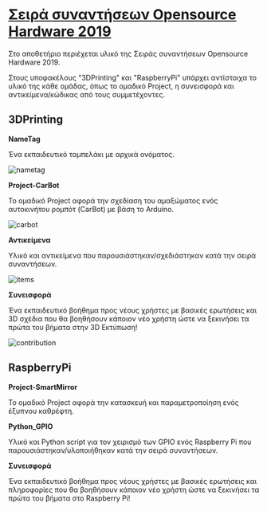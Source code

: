 # [Σειρά συναντήσεων Opensource Hardware 2019](https://www.greeklug.gr/el/activities/news/355-greeklug-20190217-fosh)

Στο αποθετήριο περιέχεται υλικό της Σειράς συναντήσεων Opensource Hardware 2019.

Στους υποφακέλους "3DPrinting" και "RaspberryPi" υπάρχει αντίστοιχα το υλικό της κάθε ομάδας, όπως το ομαδικό Project, η συνεισφορά και αντικείμενα/κώδικας από τους συμμετέχοντες.

## 3DPrinting

**NameTag**

Ένα εκπαιδευτικό ταμπελάκι με αρχικά ονόματος.

![nametag](https://edu.greeklug.gr/data/fosh_2019/3dprinting_nametag.jpg)

**Project-CarBot**

Το ομαδικό Project αφορά την σχεδίαση του αμαξώματος ενός αυτοκινήτου ρομπότ (CarBot) με βάση το Arduino.

![carbot](https://edu.greeklug.gr/data/fosh_2019/3dprinting_carbot.jpg)

**Αντικείμενα**

Υλικό και αντικείμενα που παρουσιάστηκαν/σχεδιάστηκαν κατά την σειρά συναντήσεων.

![items](https://edu.greeklug.gr/data/fosh_2019/3dprinting_items.jpg)

**Συνεισφορά**

Ένα εκπαιδευτικό βοήθημα προς νέους χρήστες με βασικές ερωτήσεις και 3D σχέδια που θα βοηθήσουν κάποιον νέο χρήστη ώστε να ξεκινήσει τα πρώτα του βήματα στην 3D Εκτύπωση!

![contribution](https://edu.greeklug.gr/data/fosh_2019/3dprinting_contribution.jpg)


## RaspberryPi

**Project-SmartMirror**

Το ομαδικό Project αφορά την κατασκευή και παραμετροποίηση ενός έξυπνου καθρέφτη.

**Python_GPIO**

Υλικό και Python script για τον χειρισμό των GPIO ενός Raspberry Pi που παρουσιάστηκαν/υλοποιήθηκαν κατά την σειρά συναντήσεων.

**Συνεισφορά**

Ένα εκπαιδευτικό βοήθημα προς νέους χρήστες με βασικές ερωτήσεις και πληροφορίες που θα βοηθήσουν κάποιον νέο χρήστη ώστε να ξεκινήσει τα πρώτα του βήματα στο Raspberry Pi!
